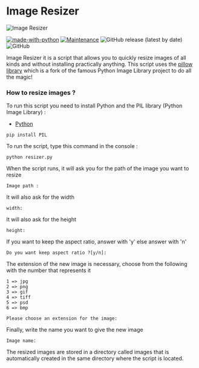 # Image Resizer
![Image Resizer](http://www.pngplay.com/wp-content/uploads/3/Colibri-Transparentes-PNG.png?size=300&ext=jpg)

[![made-with-python](https://img.shields.io/badge/Made%20with-Python-1f425f.svg?style=for-the-badge)](https://www.python.org/) [![Maintenance](https://img.shields.io/badge/Maintained%3F-yes-green.svg?style=for-the-badge)](https://github.com/Mazzya/image-resizer/blob/main/CHANGELOG.md) ![GitHub release (latest by date)](https://img.shields.io/github/v/release/mazzya/image-resizer?style=for-the-badge) ![GitHub](https://img.shields.io/github/license/mazzya/image-resizer?style=for-the-badge)

Image Resizer it is a script that allows you to quickly resize images of all kinds and without installing practically anything.
This script uses the [pillow library](https://github.com/python-pillow/Pillow/tree/e0e353c0ef7516979a9aedce3792596649ce4433) which is a fork of the famous Python Image Library project to do all the magic!
### How to resize images ?
To run this script you need to install Python and the PIL library (Python Image Library) :
* [Python](https://www.python.org/downloads/)
```
pip install PIL
```
To run the script, type this command in the console :
```
python resizer.py
```
When the script runs, it will ask you for the path of the image you want to resize
```
Image path : 
```
It will also ask for the width
```
width: 
```
It will also ask for the height
```
height: 
```
If you want to keep the aspect ratio, answer with 'y' else answer with 'n'
```
Do you want keep aspect ratio ?[y/n]: 
```
The extension of the new image is necessary, choose from the following with the number that represents it
```
1 => jpg
2 => png
3 => gif
4 => tiff
5 => psd
6 => bmp

Please choose an extension for the image: 
```
Finally, write the name you want to give the new image
```
Image name:
```
The resized images are stored in a directory called images that is automatically created in the same directory where the script is located.
